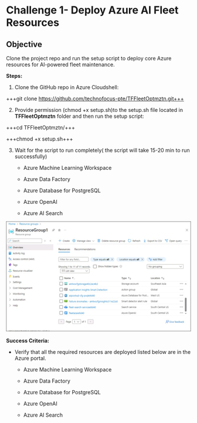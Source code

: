 # Challenge  1- Deploy Azure AI Fleet Resources

## **Objective** 

Clone the project repo and run the setup script to deploy core Azure
resources for AI-powered fleet maintenance.

**Steps:**

1.  Clone the GitHub repo in Azure Cloudshell:

+++git clone https://github.com/technofocus-pte/TFFleetOptmztn.git+++

2.  Provide permission (chmod +x setup.sh)to the setup.sh file located
    in **TFFleetOptmztn**  folder and then run the setup script:

+++cd TFFleetOptmztn/+++

+++chmod +x setup.sh+++

3.  Wait for the script to run completely( the script will take 15-20
    min to run successfully)

    - Azure Machine Learning Workspace

    - Azure Data Factory

    - Azure Database for PostgreSQL

    - Azure OpenAI 

    - Azure AI Search
      
![A screenshot of a chat AI-generated content may be incorrect.](./media/Ch1image1.jpg)

**Success Criteria:**

- Verify that all the required resources are deployed listed below are
  in the Azure portal.

  - Azure Machine Learning Workspace

  - Azure Data Factory

  - Azure Database for PostgreSQL

  - Azure OpenAI 

  - Azure AI Search


